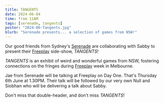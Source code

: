 ```yaml
---
title: TANGENTS
date: 2024-06-04
time: from 11AM
tags: [serenade, tangents]
poster: "2024-06-Tangents.jpg"
blurb: "Serenade presents... a selection of games from NSW!"
---
```


Our good friends from Sydney's [Serenade](https://serenade.games/) are collaborating with Sabby to present their [Freeplay](https://www.freeplay.net.au/) side-show, *TANGENTS*! 

*TANGENTS* is an exhibit of weird and wonderful games from NSW, fostering connections on the fringes during [Freeplay](https://www.freeplay.net.au/) week in Melbourne.

Jae from Serenade will be talking at Freeplay on Day One. That's Thursday 6th June at 1.30PM. Their talk will be followed by our very own Null and Siobhan who will be delivering a talk about Sabby.

Don't miss that double-header, and don't miss *TANGENTS*!